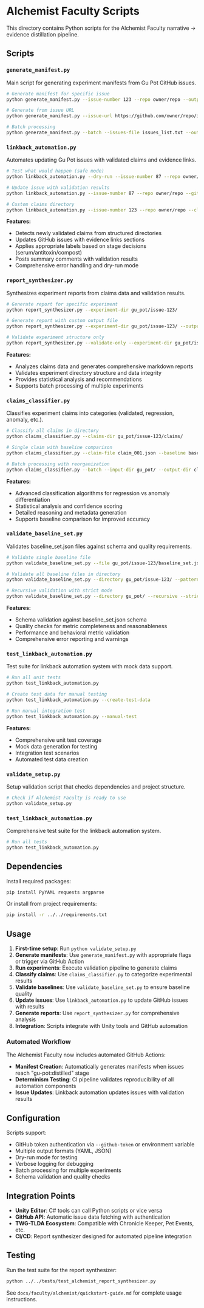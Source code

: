# Alchemist Faculty Scripts

This directory contains Python scripts for the Alchemist Faculty narrative → evidence distillation pipeline.

## Scripts

### `generate_manifest.py`
Main script for generating experiment manifests from Gu Pot GitHub issues.

```bash
# Generate manifest for specific issue
python generate_manifest.py --issue-number 123 --repo owner/repo --output gu_pot/issue-123/

# Generate from issue URL
python generate_manifest.py --issue-url https://github.com/owner/repo/issues/123

# Batch processing
python generate_manifest.py --batch --issues-file issues_list.txt --output-dir gu_pot/
```

### `linkback_automation.py`
Automates updating Gu Pot issues with validated claims and evidence links.

```bash
# Test what would happen (safe mode)
python linkback_automation.py --dry-run --issue-number 87 --repo owner/repo

# Update issue with validation results
python linkback_automation.py --issue-number 87 --repo owner/repo --github-token $GITHUB_TOKEN

# Custom claims directory
python linkback_automation.py --issue-number 123 --repo owner/repo --claims-dir path/to/claims/
```

**Features:**
- Detects newly validated claims from structured directories
- Updates GitHub issues with evidence links sections
- Applies appropriate labels based on stage decisions (serum/antitoxin/compost)
- Posts summary comments with validation results
- Comprehensive error handling and dry-run mode

### `report_synthesizer.py`
Synthesizes experiment reports from claims data and validation results.

```bash
# Generate report for specific experiment
python report_synthesizer.py --experiment-dir gu_pot/issue-123/

# Generate report with custom output file
python report_synthesizer.py --experiment-dir gu_pot/issue-123/ --output detailed_report.md

# Validate experiment structure only
python report_synthesizer.py --validate-only --experiment-dir gu_pot/issue-123/
```

**Features:**
- Analyzes claims data and generates comprehensive markdown reports
- Validates experiment directory structure and data integrity
- Provides statistical analysis and recommendations
- Supports batch processing of multiple experiments

### `claims_classifier.py`
Classifies experiment claims into categories (validated, regression, anomaly, etc.).

```bash
# Classify all claims in directory
python claims_classifier.py --claims-dir gu_pot/issue-123/claims/

# Single claim with baseline comparison
python claims_classifier.py --claim-file claim_001.json --baseline baseline.json

# Batch processing with reorganization
python claims_classifier.py --batch --input-dir gu_pot/ --output-dir classified/ --reorganize
```

**Features:**
- Advanced classification algorithms for regression vs anomaly differentiation
- Statistical analysis and confidence scoring
- Detailed reasoning and metadata generation
- Supports baseline comparison for improved accuracy

### `validate_baseline_set.py`
Validates baseline_set.json files against schema and quality requirements.

```bash
# Validate single baseline file
python validate_baseline_set.py --file gu_pot/issue-123/baseline_set.json

# Validate all baseline files in directory
python validate_baseline_set.py --directory gu_pot/issue-123/ --pattern "baseline*.json"

# Recursive validation with strict mode
python validate_baseline_set.py --directory gu_pot/ --recursive --strict
```

**Features:**
- Schema validation against baseline_set.json schema
- Quality checks for metric completeness and reasonableness
- Performance and behavioral metric validation
- Comprehensive error reporting and warnings

### `test_linkback_automation.py`
Test suite for linkback automation system with mock data support.

```bash
# Run all unit tests
python test_linkback_automation.py

# Create test data for manual testing
python test_linkback_automation.py --create-test-data

# Run manual integration test
python test_linkback_automation.py --manual-test
```

**Features:**
- Comprehensive unit test coverage
- Mock data generation for testing
- Integration test scenarios
- Automated test data creation

### `validate_setup.py`
Setup validation script that checks dependencies and project structure.

```bash
# Check if Alchemist Faculty is ready to use
python validate_setup.py
```

### `test_linkback_automation.py`
Comprehensive test suite for the linkback automation system.

```bash
# Run all tests
python test_linkback_automation.py
```

## Dependencies

Install required packages:
```bash
pip install PyYAML requests argparse
```

Or install from project requirements:
```bash
pip install -r ../../requirements.txt
```

## Usage

1. **First-time setup**: Run `python validate_setup.py`
2. **Generate manifests**: Use `generate_manifest.py` with appropriate flags or trigger via GitHub Action
3. **Run experiments**: Execute validation pipeline to generate claims
4. **Classify claims**: Use `claims_classifier.py` to categorize experimental results
5. **Validate baselines**: Use `validate_baseline_set.py` to ensure baseline quality
6. **Update issues**: Use `linkback_automation.py` to update GitHub issues with results
7. **Generate reports**: Use `report_synthesizer.py` for comprehensive analysis
8. **Integration**: Scripts integrate with Unity tools and GitHub automation

### Automated Workflow

The Alchemist Faculty now includes automated GitHub Actions:

- **Manifest Creation**: Automatically generates manifests when issues reach "gu-pot:distilled" stage
- **Determinism Testing**: CI pipeline validates reproducibility of all automation components
- **Issue Updates**: Linkback automation updates issues with validation results

## Configuration

Scripts support:
- GitHub token authentication via `--github-token` or environment variable
- Multiple output formats (YAML, JSON)
- Dry-run mode for testing
- Verbose logging for debugging
- Batch processing for multiple experiments
- Schema validation and quality checks

## Integration Points

- **Unity Editor**: C# tools can call Python scripts or vice versa
- **GitHub API**: Automatic issue data fetching with authentication
- **TWG-TLDA Ecosystem**: Compatible with Chronicle Keeper, Pet Events, etc.
- **CI/CD**: Report synthesizer designed for automated pipeline integration

## Testing

Run the test suite for the report synthesizer:
```bash
python ../../tests/test_alchemist_report_synthesizer.py
```

See `docs/faculty/alchemist/quickstart-guide.md` for complete usage instructions.